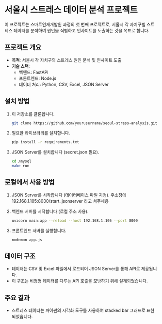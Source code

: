 # 서울시 스트레스 데이터 분석 프로젝트

이 프로젝트는 스마트인재개발원 과정의 첫 번째 프로젝트로, 서울시 각 자치구별 스트레스 데이터를 분석하여 원인을 식별하고 인사이트를 도출하는 것을 목표로 합니다.

## 프로젝트 개요

- **목적**: 서울시 각 자치구의 스트레스 원인 분석 및 인사이트 도출
- **기술 스택**: 
  - 백엔드: FastAPI
  - 프론트엔드: Node.js
  - 데이터 처리: Python, CSV, Excel, JSON Server

## 설치 방법

1. 이 저장소를 클론합니다.
    ```bash
    git clone https://github.com/yourusername/seoul-stress-analysis.git
    ```
2. 필요한 라이브러리를 설치합니다.
    ```bash
    pip install -r requirements.txt
    ```
3. JSON Server를 설치합니다 (secret.json 필요).
    ```bash
    cd /mysql
    make run
    ```

## 로컬에서 사용 방법

1. JSON Server를 시작합니다 (데이터베이스 파일 지정).
	주소창에 192.168.1.105:8000/start_jsonserver 라고 쳐주세용


2. 백엔드 서버를 시작합니다 (로컬 주소 사용).
    ```bash
    uvicorn main:app --reload --host 192.168.1.105 --port 8000
    ```
3. 프론트엔드 서버를 실행합니다.
    ```bash
    nodemon app.js
    ```

## 데이터 구조

- 데이터는 CSV 및 Excel 파일에서 로드되어 JSON Server를 통해 API로 제공됩니다.
- 이 구조는 비정형 데이터를 다루는 API 호출을 모방하기 위해 설계되었습니다.

## 주요 결과

- 스트레스 데이터는 파이썬의 시각화 도구를 사용하여 stacked bar 그래프로 표현되었습니다.
<!--
- 분석 결과, 특정 자치구에서 스트레스 원인과 그 영향력에 대한 중요한 인사이트를 제공하였습니다. 
->

